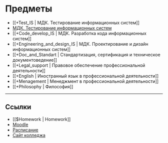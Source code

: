 # Предметы
- [[+Test_IS | МДК. Тестирование информационных систем]]
- [МДК. Тестирование информационных систем](obsidian://open?vault=College&file=Base%2F%2BTest_IS)
- [[+Code_develop_IS | МДК. Разработка кода информационных систем]]
- [[+Engineering_and_design_IS | МДК. Проектирование и дизайн информационных систем]]
- [[+Doc_and_Standart | Стандартизация, сертификация и техническое документоведение]]
- [[+Legal_support | Правовое обеспечение профессиональной деятельности]]
- [[+English | Иностранный язык в профессиональной деятельности]]
- [[+Menagement | Менеджмент в профессиональной деятельности]]
- [[+Philosophy | Философия]]
---

## Ссылки

- [[$Homework | Homework]]
- [Moodle](https://moodle.ukrtb.ru/)
- [Расписание](https://study.ukrtb.ru/rasp)
- [Сайт колледжа](https://ukrtb.ru/)